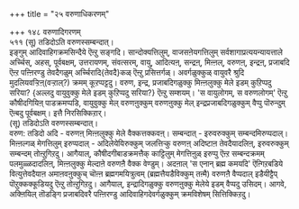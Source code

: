 +++
title = "२५ वरुणाधिकरणम्"

+++
१४८ वरुणादिगरणम्  
५११ (सू) तडिदोऽति वरुणस्सम्बन्दात्।  
इङ्गुम् आदिवाहिगक्रमसिन्दैये ऎऩ्ऱु सङ्गदि। सान्दोक्यत्तिलुम्, वाजसऩेयगत्तिलुम् सर्वशागाप्रत्ययन्यायत्ताले अर्च्चिस्, अहस्, पूर्वबक्षम्, उत्तरायणम्, संवत्सरम्, वायु, आदित्यऩ्, सन्द्रऩ्, मिऩ्ऩल्, वरुणऩ्, इन्द्रऩ्, प्रजाबदि ऎऩ्ऱ पऩ्ऩिरण्डु तेवदैगळुम् अर्च्चिरादि{तेवदै}कळ् ऎऩ्ऱु प्रसित्तर्गळ्। अवर्गळुक्कुळ् वायुवरै श्रुदि मुदलियवऱ्ऱिऩ्(वऱ्ऱाल्?) क्रमम् कूऱप्पट्टदु। वरुण, इन्द्र, प्रजाबदिगळुक्कु मिऩ्ऩलुक्कु मेले इडम् कुऱिप्पदु सरिया? {अल्लदु वायुवुक्कु मेले इडम् कुऱिप्पदु सरिया?} ऎऩ्ऱु सम्शयम्। 'स वायुलोगम्, स वरुणलोगम्' ऎऩ्ऱु कौषीदगियिऩ् पाडक्रमप्पडि, वायुवुक्कु मेल् वरुणऩुक्कुम् वरुणऩुक्कु मेल् इन्द्रप्रजाबदिगळुक्कुम् वैप्पु पॊरुन्दुम् ऎऩ्बदु पूर्वबक्षम्। इत्तै निरसिक्किऱार्।  
(सू) तडिदोऽति वरुणस्सम्बन्दात्।   
वरुण: तडिदो अदि - वरुणऩ् मिऩ्ऩलुक्कु मेले वैक्कत्तक्कवऩ्। सम्बन्दात् - इरुवरुक्कुम् सम्बन्दमिरुप्पदाल्। मिऩ्ऩल्गळ् मेगत्तिलुम् इरुप्पदाल् - अदिलेयेयिरुक्कुम् जलत्तिऱ्कु वरुणऩ् अदिष्टाऩ तेवदैयादलिऩ्, इरुवरुक्कुम् सम्बन्दम् तोऩ्ऱुगिऱदु। आगैयाल्, कौषीदगीबाडक्रमत्तैक् काट्टिलुम् मेगत्तिऩुळ् इरुप्पु ऎऩ्ऱ सम्बन्दक्रमम् पलमुळ्ळदादलिऩ्, मिऩ्ऩलुक्कु मेल्दाऩे वरुणऩै वैक्क वेण्डुम्। अदऩाल् 'स एनान् ब्रह्म कमयदि' ऎऩ्गिऱबडिये वित्युत्तेवदैयाऩ अमाऩवऩुक्कुच् चॊऩ्ऩ ब्रह्मगमयित्रुत्वम् (ब्रह्मत्तैयडैविक्कुम् तऩ्मै) वरुणऩै वैप्पदाल् इडैयीट्टैप् पॊऱुक्कक्कूडियदु ऎऩ्ऱु तोऩ्ऱुगिऱदु। आगैयाल्, इन्द्रादिगळुक्कु वरुणऩुक्कु मेलेये इडम् वैप्पदु उसिदम्। आगवे, अक्ऩियिल् तॊडङ्गि प्रजाबदिवरै पऩ्ऩिरण्डु आदिवाहिगदेवर्गळुक्कुम् क्रमविशेषम् सित्तिक्किऱदु।

